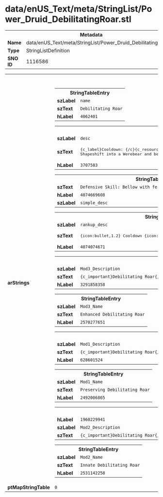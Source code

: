 <h1>data/enUS_Text/meta/StringList/Power_Druid_DebilitatingRoar.stl</h1><table><tr><th colspan="100%">Metadata</th></tr><tr><td><b>Name</b></td><td>data/enUS_Text/meta/StringList/Power_Druid_DebilitatingRoar.stl</td></tr><tr><td><b>Type</b></td><td>StringListDefinition</td></tr><tr><td><b>SNO ID</b></td><td>1116586</td></tr></table>

<table><tr><th colspan="100%">Fields</th></tr><tr><td><b>arStrings</b></td><td><table><tr><th colspan="100%">StringTableEntry</th></tr><tr><td><b>szLabel</b></td><td><code>name</code></td></tr><tr><td><b>szText</b></td><td><code>Debilitating Roar</code></td></tr><tr><td><b>hLabel</b></td><td><code>4062401</code></td></tr></table>


<table><tr><th colspan="100%">StringTableEntry</th></tr><tr><td><b>szLabel</b></td><td><code>desc</code></td></tr><tr><td><b>szText</b></td><td><pre>{c_label}Cooldown: {/c}{c_resource}{Cooldown Time}{/c} seconds
Shapeshift into a Werebear and bellow a mighty roar, reducing Nearby enemies' damage dealt by {c_number}[{SF_2} * 100|%|]{/c} for {c_number}{buffduration:BUFF_DAMAGE_DEALT_REDUCTION}{/c} seconds.</pre></td></tr><tr><td><b>hLabel</b></td><td><code>3707583</code></td></tr></table>


<table><tr><th colspan="100%">StringTableEntry</th></tr><tr><td><b>szText</b></td><td><code>Defensive Skill: Bellow with ferocity, reducing the damage of enemies.</code></td></tr><tr><td><b>hLabel</b></td><td><code>4074669608</code></td></tr><tr><td><b>szLabel</b></td><td><code>simple_desc</code></td></tr></table>


<table><tr><th colspan="100%">StringTableEntry</th></tr><tr><td><b>szLabel</b></td><td><code>rankup_desc</code></td></tr><tr><td><b>szText</b></td><td><pre>
{icon:bullet,1.2} Cooldown {icon:arrow,1.2} {c_number}{Cooldown Time}{/c} seconds</pre></td></tr><tr><td><b>hLabel</b></td><td><code>4074074671</code></td></tr></table>


<table><tr><th colspan="100%">StringTableEntry</th></tr><tr><td><b>szLabel</b></td><td><code>Mod3_Description</code></td></tr><tr><td><b>szText</b></td><td><code>{c_important}Debilitating Roar{/c} also {c_important}{u}Fortifies{/u}{/c} you for {c_number}[{SF_10}*100|%|]{/c} Base Life {c_number}([Max(1,{fortified:MOD_FORTIFY})|0|]){/c}.</code></td></tr><tr><td><b>hLabel</b></td><td><code>3291858358</code></td></tr></table>


<table><tr><th colspan="100%">StringTableEntry</th></tr><tr><td><b>szLabel</b></td><td><code>Mod3_Name</code></td></tr><tr><td><b>szText</b></td><td><code>Enhanced Debilitating Roar</code></td></tr><tr><td><b>hLabel</b></td><td><code>2570277651</code></td></tr></table>


<table><tr><th colspan="100%">StringTableEntry</th></tr><tr><td><b>szLabel</b></td><td><code>Mod1_Description</code></td></tr><tr><td><b>szText</b></td><td><code>{c_important}Debilitating Roar{/c} also Heals you for {c_number}[{SF_8}*100|%|]{/c} of your Maximum Life {c_number}([PlayerHealthMax() * SF_8]){/c} each second for its duration.</code></td></tr><tr><td><b>hLabel</b></td><td><code>628601524</code></td></tr></table>


<table><tr><th colspan="100%">StringTableEntry</th></tr><tr><td><b>szLabel</b></td><td><code>Mod1_Name</code></td></tr><tr><td><b>szText</b></td><td><code>Preserving Debilitating Roar</code></td></tr><tr><td><b>hLabel</b></td><td><code>2492006865</code></td></tr></table>


<table><tr><th colspan="100%">StringTableEntry</th></tr><tr><td><b>hLabel</b></td><td><code>1960229941</code></td></tr><tr><td><b>szLabel</b></td><td><code>Mod2_Description</code></td></tr><tr><td><b>szText</b></td><td><code>{c_important}Debilitating Roar{/c} also Slows enemies by {c_number}[{SF_9}*100|%|]{/c} for its duration.</code></td></tr></table>


<table><tr><th colspan="100%">StringTableEntry</th></tr><tr><td><b>szLabel</b></td><td><code>Mod2_Name</code></td></tr><tr><td><b>szText</b></td><td><code>Innate Debilitating Roar</code></td></tr><tr><td><b>hLabel</b></td><td><code>2531142258</code></td></tr></table>


</td></tr><tr><td><b>ptMapStringTable</b></td><td><code>0</code></td></tr></table>

